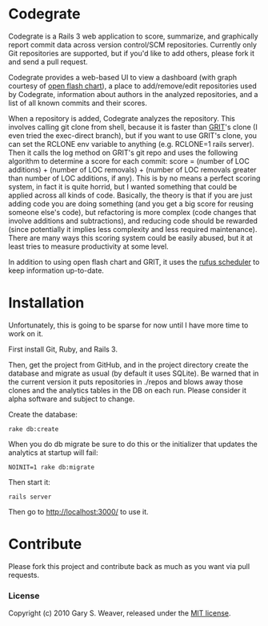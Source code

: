 Codegrate
=====

Codegrate is a Rails 3 web application to score, summarize, and graphically report commit data across version control/SCM repositories. Currently only Git repositories are supported, but if you'd like to add others, please fork it and send a pull request.

Codegrate provides a web-based UI to view a dashboard (with graph courtesy of [open flash chart][ofc]), a place to add/remove/edit repositories used by Codegrate, information about authors in the analyzed repositories, and a list of all known commits and their scores.

When a repository is added, Codegrate analyzes the repository. This involves calling git clone from shell, because it is faster than [GRIT][grit]'s clone (I even tried the exec-direct branch), but if you want to use GRIT's clone, you can set the RCLONE env variable to anything (e.g. RCLONE=1 rails server). Then it calls the log method on GRIT's git repo and uses the following algorithm to determine a score for each commit: score = (number of LOC additions) + (number of LOC removals) + (number of LOC removals greater than number of LOC additions, if any). This is by no means a perfect scoring system, in fact it is quite horrid, but I wanted something that could be applied across all kinds of code. Basically, the theory is that if you are just adding code you are doing something (and you get a big score for reusing someone else's code), but refactoring is more complex (code changes that involve additions and subtractions), and reducing code should be rewarded (since potentially it implies less complexity and less required maintenance). There are many ways this scoring system could be easily abused, but it at least tries to measure productivity at some level.

In addition to using open flash chart and GRIT, it uses the [rufus scheduler][rsc] to keep information up-to-date.

Installation
=====

Unfortunately, this is going to be sparse for now until I have more time to work on it.

First install Git, Ruby, and Rails 3.

Then, get the project from GitHub, and in the project directory create the database and migrate as usual (by default it uses SQLite). Be warned that in the current version it puts repositories in ./repos and blows away those clones and the analytics tables in the DB on each run. Please consider it alpha software and subject to change.

Create the database:

    rake db:create

When you do db migrate be sure to do this or the initializer that updates the analytics at startup will fail:

    NOINIT=1 rake db:migrate

Then start it:

    rails server

Then go to [http://localhost:3000/][localhost] to use it.

Contribute
=====

Please fork this project and contribute back as much as you want via pull requests.

### License

Copyright (c) 2010 Gary S. Weaver, released under the [MIT license][lic].

[lic]: http://github.com/garysweaver/codegrate/blob/master/LICENSE
[ofc]: https://github.com/galetahub/open_flash_chart
[grit]: https://github.com/mojombo/grit
[rsc]: http://rufus.rubyforge.org/rufus-scheduler/
[localhost]: http://localhost:3000/